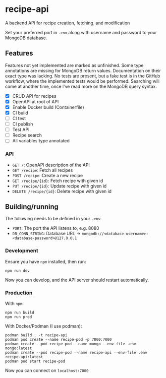 # recipe-api
A backend API for recipe creation, fetching, and modification

Set your preferred port in `.env` along with username and password to your MongoDB database.

## Features
Features not yet implemented are marked as unfinished. Some type annotations are missing for MongoDB return values. Documentation on their exact type was lacking. No tests are present, but a fake test is in the GitHub workflow, where the implemented tests would be performed. Searching will come at another time, once I've read more on the MongoDB query syntax.

- [x] CRUD API for recipes
- [x] OpenAPI at root of API
- [x] Enable Docker build (Containerfile)
- [x] CI build
- [ ] CI test
- [ ] CI publish
- [ ] Test API
- [ ] Recipe search
- [ ] All variables type annotated

### API

- `GET /`: OpenAPI description of the API
- `GET /recipe`: Fetch all recipes
- `POST /recipe`: Create a new recipe
- `GET /recipe/{id}`: Fetch recipe with given id
- `PUT /recipe/{id}`: Update recipe with given id
- `DELETE /recipe/{id}`: Delete recipe with given id

## Building/running
The following needs to be defined in your `.env`:
- `PORT`: The port the API listens to, e.g. 8080
- `DB_CONN_STRING`: Database URL -> `mongodb://<database-username>:<database-password>@127.0.0.1`

### Development
Ensure you have `npm` installed, then run:
```shell
npm run dev
```
Now you can develop, and the API server should restart automatically.

### Production
With `npm`:
```shell
npm run build
npm run prod
```

With Docker/Podman (I use podman):
```shell
podman build . -t recipe-api
podman pod create --name recipe-pod -p 7000:7000
podman create --pod recipe-pod --name mongo --env-file .env mongo:latest
podman create --pod recipe-pod --name recipe-api --env-file .env recipe-api:latest
podman pod start recipe-pod
```

Now you can connect on `localhost:7000`

